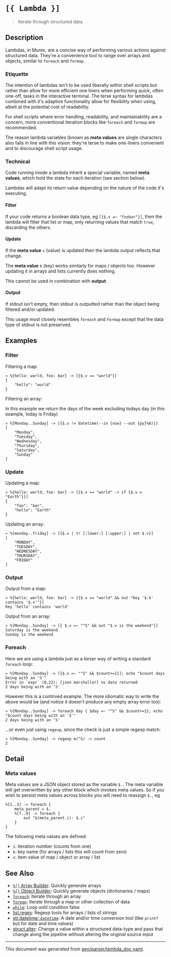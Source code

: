 # `[{ Lambda }]`

> Iterate through structured data

## Description

Lambdas, in Murex, are a concise way of performing various actions against
structured data. They're a convenience tool to range over arrays and objects,
similar to `foreach` and `formap`.

### Etiquette

The intention of lambdas isn't to be used liberally within shell scripts but
rather than allow for more efficient one liners when performing quick, often
one-off, tasks in the interactive terminal. The terse syntax for lambdas
combined with it's adaptive functionality allow for flexibility when using,
albeit at the potential cost of readability.

For shell scripts where error handling, readability, and maintainability are a
concern, more conventional iteration blocks like `foreach` and `formap` are
recommended.

The reason lambda variables (known as **meta values** are single characters
also falls in line with this vision: they're terse to make one-liners
convenient and to discourage shell script usage.

### Technical

Code running inside a lambda inherit a special variable, named **meta values**,
which hold the state for each iteration (see section below).

Lambdas will adapt its return value depending on the nature of the code it's
executing.

#### Filter

If your code returns a boolean data type, eg `[{$.v =~ "foobar"}]`, then the
lambda will filter that list or map, only returning values that match `true`,
discarding the others.

#### Update

If the **meta value** `v` (value) is updated then the lambda output reflects
that change.

The **meta value** `k` (key) works similarly for maps / objects too. However
updating it in arrays and lists currently does nothing.

This cannot be used in combination with **output**.

#### Output

If stdout isn't empty, then stdout is outputted rather than the object being
filtered and/or updated.

This usage most closely resembles `foreach` and `formap` except that the data
type of stdout is not preserved.



## Examples

### Filter

Filtering a map:

```
» %{hello: world, foo: bar} -> [{$.v == "world"}]
{
    "hello": "world"
}
```

Filtering an array:

In this example we return the days of the week excluding todays day (in this
example, today is Friday)

```
» %[Monday..Sunday] -> [{$.v != datetime(--in {now} --out {py}%A)}]
[
    "Monday",
    "Tuesday",
    "Wednesday",
    "Thursday",
    "Saturday",
    "Sunday"
]
```

### Update

Updating a map:

```
» %{hello: world, foo: bar} -> [{$.v == "world" -> if {$.v = "Earth"}}]
{
    "foo": "bar",
    "hello": "Earth"
}
```

Updating an array:

```
» %[monday..friday] -> [{$.v | tr [:lower:] [:upper:] | set $.v}]
[
    "MONDAY",
    "TUESDAY",
    "WEDNESDAY",
    "THURSDAY",
    "FRIDAY"
]
```

### Output

Output from a map:

```
» %{hello: world, foo: bar} -> [{$.v == "world" && out "Key '$.k' contains '$.v'"}]
Key 'hello' contains 'world'
```

Output from an array:

```
» %[Monday..Sunday] -> [{ $.v =~ "^S" && out "$.v is the weekend"}]
Saturday is the weekend
Sunday is the weekend
```

### Foreach

Here we are using a lambda just as a terser way of writing a standard `foreach`
loop:

```
» %[Monday..Sunday] -> [{$.v =~ "^S" && $count+=1}]; echo "$count days being with an 'S'"
Error in `expr` (0,22): [json marshaller] no data returned
2 days being with an 'S'
```

However this is a contrived example. The more idiomatic way to write the above
would be (and notice it doesn't produce any empty array error too):

```
» %[Monday..Sunday] -> foreach day { $day =~ "^S" && $count+=1}; echo "$count days being with an 'S'"
2 days being with an 'S'
```

...or even just using `regexp`, since the check is just a simple regexp match:

```
» %[Monday..Sunday] -> regexp m/^S/ -> count
2
```

## Detail

### Meta values

Meta values are a JSON object stored as the variable `$.`. The meta variable
will get overwritten by any other block which invokes meta values. So if you
wish to persist meta values across blocks you will need to reassign `$.`, eg

```
%[1..3] -> foreach {
    meta_parent = $.
    %[7..9] -> foreach {
        out "$(meta_parent.i): $.i"
    }
}
```

The following meta values are defined:

* `i`: iteration number (counts from one)
* `k`: key name (for arrays / lists this will count from zero)
* `v`: item value of map / object or array / list

## See Also

* [`%[]` Array Builder](../parser/create-array.md):
  Quickly generate arrays
* [`%{}` Object Builder](../parser/create-object.md):
  Quickly generate objects (dictionaries / maps)
* [`foreach`](../commands/foreach.md):
  Iterate through an array
* [`formap`](../commands/formap.md):
  Iterate through a map or other collection of data
* [`while`](../commands/while.md):
  Loop until condition false
* [list.regex](../commands/regexp.md):
  Regexp tools for arrays / lists of strings
* [str.datetime: `datetime`](../commands/datetime.md):
  A date and/or time conversion tool (like `printf` but for date and time values)
* [struct.alter](../commands/alter.md):
  Change a value within a structured data-type and pass that change along the pipeline without altering the original source input

<hr/>

This document was generated from [gen/parser/lambda_doc.yaml](https://github.com/lmorg/murex/blob/master/gen/parser/lambda_doc.yaml).